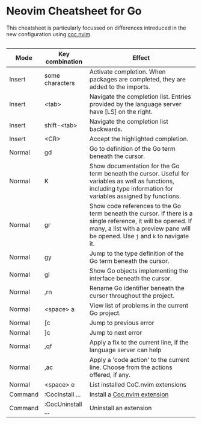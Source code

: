 # Neovim Cheatsheet for Go

This cheatsheet is particularly focussed on differences introduced in the new configuration using [coc.nvim](https://github.com/neoclide/coc.nvim).

##

Mode | Key combination | Effect
--- | --- | ---
Insert | some characters | Activate completion. When packages are completed, they are added to the imports.
Insert | \<tab> | Navigate the completion list. Entries provided by the language server have [LS] on the right.
Insert | shift-\<tab> | Navigate the completion list backwards.
Insert | \<CR> | Accept the highlighted completion.
Normal | gd | Go to definition of the Go term beneath the cursor.
Normal | K | Show documentation for the Go term beneath the cursor. Useful for variables as well as functions, including type information for variables assigned by functions.
Normal | gr | Show code references to the Go term beneath the cursor. If there is a single reference, it will be opened. If many, a list with a preview pane will be opened. Use `j` and `k` to navigate it.
Normal | gy | Jump to the type definition of the Go term beneath the cursor.
Normal | gi | Show Go objects implementing the interface beneath the cursor.
Normal | ,rn | Rename Go identifier beneath the cursor throughout the project.
Normal | \<space> a | View list of problems in the current Go project.
Normal | [c | Jump to previous error
Normal | ]c | Jump to next error
Normal | ,qf | Apply a fix to the current line, if the language server can help
Normal | ,ac | Apply a 'code action' to the current line. Choose from the actions offered, if any.
Normal | \<space> e | List installed CoC.nvim extensions
Command | :CocInstall ... | Install a [Coc.nvim extension](https://github.com/neoclide/coc.nvim#extensions)
Command | :CocUninstall ... | Uninstall an extension
